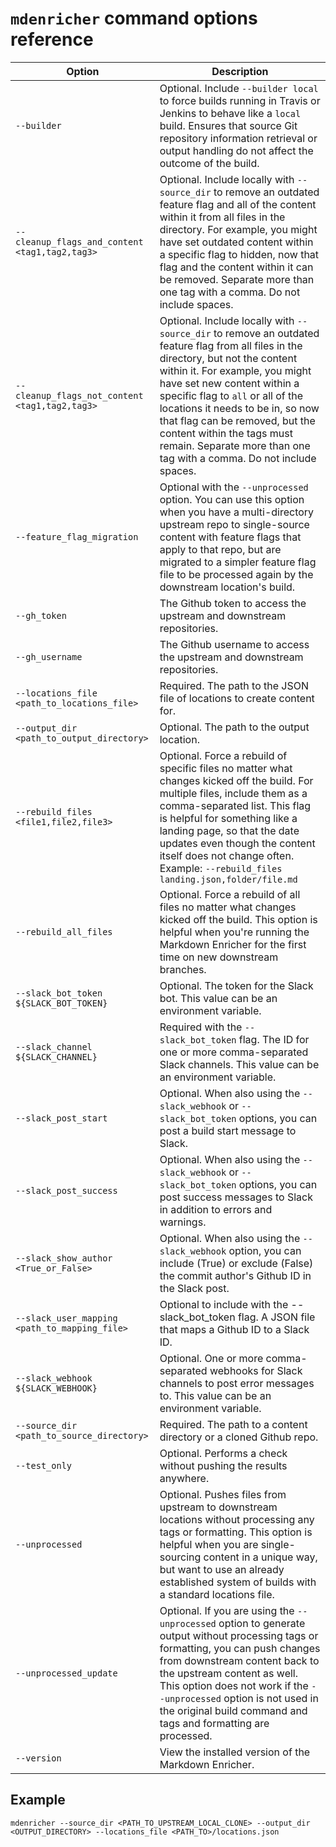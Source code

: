 <!--
# Copyright 2022, 2025 IBM Inc. All rights reserved
# SPDX-License-Identifier: Apache2.0
# Last updated: 2025-07-17
-->

# `mdenricher` command options reference

|Option|Description|
|----------|-----------|
|`--builder`| Optional. Include `--builder local` to force builds running in Travis or Jenkins to behave like a `local` build. Ensures that source Git repository information retrieval or output handling do not affect the outcome of the build. |
|`--cleanup_flags_and_content <tag1,tag2,tag3>`| Optional. Include locally with `--source_dir` to remove an outdated feature flag and all of the content within it from all files in the directory. For example, you might have set outdated content within a specific flag to hidden, now that flag and the content within it can be removed. Separate more than one tag with a comma. Do not include spaces.|
|`--cleanup_flags_not_content <tag1,tag2,tag3>`| Optional. Include locally with `--source_dir` to remove an outdated feature flag from all files in the directory, but not the content within it. For example, you might have set new content within a specific flag to `all` or all of the locations it needs to be in, so now that flag can be removed, but the content within the tags must remain. Separate more than one tag with a comma. Do not include spaces.|
|`--feature_flag_migration`| Optional with the `--unprocessed` option. You can use this option when you have a multi-directory upstream repo to single-source content with feature flags that apply to that repo, but are migrated to a simpler feature flag file to be processed again by the downstream location's build.|
|`--gh_token`| The Github token to access the upstream and downstream repositories.|
|`--gh_username`| The Github username to access the upstream and downstream repositories.|
|`--locations_file <path_to_locations_file>`|Required. The path to the JSON file of locations to create content for.|
|`--output_dir <path_to_output_directory>`|Optional. The path to the output location.|
|`--rebuild_files <file1,file2,file3>`|Optional. Force a rebuild of specific files no matter what changes kicked off the build. For multiple files, include them as a comma-separated list. This flag is helpful for something like a landing page, so that the date updates even though the content itself does not change often. Example: `--rebuild_files landing.json,folder/file.md`|
|`--rebuild_all_files`|Optional. Force a rebuild of all files no matter what changes kicked off the build. This option is helpful when you're running the Markdown Enricher for the first time on new downstream branches.|
|`--slack_bot_token ${SLACK_BOT_TOKEN}`|Optional. The token for the Slack bot. This value can be an environment variable.|
|`--slack_channel ${SLACK_CHANNEL}`|Required with the `--slack_bot_token` flag. The ID for one or more comma-separated Slack channels. This value can be an environment variable.|
|`--slack_post_start`|Optional. When also using the `--slack_webhook` or `--slack_bot_token` options, you can post a build start message to Slack.|
|`--slack_post_success`|Optional. When also using the `--slack_webhook` or `--slack_bot_token` options, you can post success messages to Slack in addition to errors and warnings.|
|`--slack_show_author <True_or_False>`|Optional. When also using the `--slack_webhook` option, you can include (True) or exclude (False) the commit author's Github ID in the Slack post.|
|`--slack_user_mapping <path_to_mapping_file>`|Optional to include with the --slack_bot_token flag. A JSON file that maps a Github ID to a Slack ID.|
|`--slack_webhook ${SLACK_WEBHOOK}`|Optional. One or more comma-separated webhooks for Slack channels to post error messages to. This value can be an environment variable.|
|`--source_dir <path_to_source_directory>`|Required. The path to a content directory or a cloned Github repo.|
|`--test_only`|Optional. Performs a check without pushing the results anywhere.|
|`--unprocessed`|Optional. Pushes files from upstream to downstream locations without processing any tags or formatting. This option is helpful when you are single-sourcing content in a unique way, but want to use an already established system of builds with a standard locations file.|
|`--unprocessed_update`|Optional. If you are using the `--unprocessed` option to generate output without processing tags or formatting, you can push changes from downstream content back to the upstream content as well. This option does not work if the `--unprocessed` option is not used in the original build command and tags and formatting are processed.|
|`--version`|View the installed version of the Markdown Enricher.|

## Example

```
mdenricher --source_dir <PATH_TO_UPSTREAM_LOCAL_CLONE> --output_dir <OUTPUT_DIRECTORY> --locations_file <PATH_TO>/locations.json 
```
